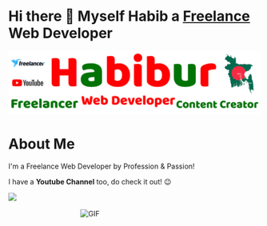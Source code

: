 # Hi there 👋 Myself Habib a <a href="https://www.freelancer.com/u/csehabiburr183"> Freelance </a> Web Developer


<p align="center">
    <img src="./Habib/Adnan-Habib.png" width="" alt="Habib" />
</p>

# About Me

I'm a Freelance Web Developer by Profession & Passion!

I have a <strong>Youtube Channel</strong> too, do check it out! :wink:

[<img src="https://img.shields.io/badge/YouTube-FF0000.svg?style=for-the-badge&logo=YouTube&logoColor=white" />](https://www.youtube.com/c/adnanhabib)

<img align="right" alt="GIF" src="./assets/developer.png" width="360" height="auto" />

<!--
**csehabiburr183/csehabiburr183** is a ✨ _special_ ✨ repository because its `README.md` (this file) appears on your GitHub profile.

Here are some ideas to get you started:

- 🔭 I’m currently working on ...
- 🌱 I’m currently learning ...
- 👯 I’m looking to collaborate on ...
- 🤔 I’m looking for help with ...
- 💬 Ask me about ...
- 📫 How to reach me: ...
- 😄 Pronouns: ...
- ⚡ Fun fact: ...
-->
